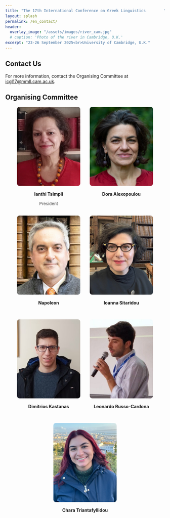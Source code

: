 ```yaml
---
title: "The 17th International Conference on Greek Linguistics        "
layout: splash
permalink: /en_contact/
header:
  overlay_image: "/assets/images/river_cam.jpg"
  # caption: 'Photo of the river in Cambridge, U.K.'
excerpt: "23-26 September 2025<br>University of Cambridge, U.K."
---
```


## Contact Us

For more information, contact the Organising Committee at <a href="mailto:icgl17@mmll.cam.ac.uk" target="_blank">icgl17@mmll.cam.ac.uk</a>. 

## Organising Committee

<div style="max-width: 960px; margin: 0 auto; display: flex; flex-wrap: wrap; justify-content: center; gap: 30px;">

  <div style="width: 200px; text-align: center;">
    <img src="/assets/images/Ianthi.jpg"
         alt="Ianthi Tsimpli"
         style="width: 200px; height: 250px; object-fit: cover; border-radius: 8px;">
    <p><strong>Ianthi Tsimpli</strong></p>
    <span style="display: block; font-size: 0.95em; color: #555;">President</span>

  </div>

  <div style="width: 200px; text-align: center;">
    <img src="/assets/images/Dora.jpg"
         alt="Dora Alexopoulou"
         style="width: 200px; height: 250px; object-fit: cover; border-radius: 8px;">
    <p><strong>Dora Alexopoulou</strong></p>
  </div>

  <div style="width: 200px; text-align: center;">
    <img src="/assets/images/Napoleon.JPG"
         alt="Napoleon"
         style="width: 200px; height: 250px; object-fit: cover; border-radius: 8px;">
    <p><strong>Napoleon</strong></p>
  </div>

  <div style="width: 200px; text-align: center;">
    <img src="/assets/images/Ioanna.jpg"
         alt="Ioanna Sitaridou"
         style="width: 200px; height: 250px; object-fit: cover; border-radius: 8px;">
    <p><strong>Ioanna Sitaridou</strong></p>
  </div>

  <div style="width: 200px; text-align: center;">
    <img src="/assets/images/dim.jpg"
         alt="Dimitrios Kastanas"
         style="width: 200px; height: 250px; object-fit: cover; border-radius: 8px;">
    <p><strong>Dimitrios Kastanas</strong></p>
  </div>

  <div style="width: 200px; text-align: center;">
    <img src="/assets/images/Leonardo.jpg"
         alt="Leonardo Russo-Cardona"
         style="width: 200px; height: 250px; object-fit: cover; border-radius: 8px;">
    <p><strong>Leonardo Russo-Cardona</strong></p>
  </div>

  <div style="width: 200px; text-align: center;">
    <img src="/assets/images/Chara.JPG"
         alt="Chara Triantafyllidou"
         style="width: 200px; height: 250px; object-fit: cover; border-radius: 8px;">
    <p><strong>Chara Triantafyllidou</strong></p>
  </div>

</div>



